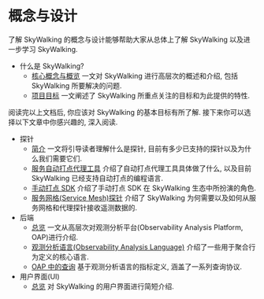 # 概念与设计

了解 SkyWalking 的概念与设计能够帮助大家从总体上了解 SkyWalking 以及进一步学习 SkyWalking.

- 什么是 SkyWalking?
  - [核心概念与概览](overview.md) 一文对 SkyWalking 进行高层次的概述和介绍, 包括 SkyWalking 所要解决的问题.
  - [项目目标](project-goals.md) 一文阐述了 SkyWalking 所重点关注的目标和为此提供的特性.

阅读完以上文档后, 你应该对 SkyWalking 的基本目标有所了解. 接下来你可以选择以下文章中你感兴趣的, 深入阅读.

- 探针
  - [简介](probe-introduction.md) 一文将引导读者理解什么是探针, 目前有多少已支持的探针以及为什么我们需要它们.
  - [服务自动打点代理工具](service-agent.md) 介绍了自动打点代理工具具体做了什么, 以及目前 SkyWalking 已经支持自动打点的编程语言.
  - [手动打点 SDK](manual-sdk.md) 介绍了手动打点 SDK 在 SkyWalking 生态中所扮演的角色.
  - [服务网格(Service Mesh)探针](service-mesh-probe.md) 介绍了 SkyWalking 为何需要以及如何从服务网格和代理探针接收遥测数据的.
- 后端
  - [总览](backend-overview.md) 一文从高层次对观测分析平台(Observability Analysis Platform, OAP)进行介绍.
  - [观测分析语言(Observability Analysis Language)](oal.md) 介绍了一些用于聚合行为定义的核心语言.
  - [OAP 中的查询](../protocols/README.md#query-protocol) 基于观测分析语言的指标定义, 涵盖了一系列查询协议.
- 用户界面(UI)
  - [总览](ui-overview.md) 对 SkyWalking 的用户界面进行简短介绍.

